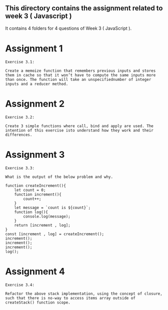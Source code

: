 ## This directory contains the assignment related to week 3 ( Javascript )

It contains 4 folders for 4 questions of Week 3 ( JavaScript ).

# Assignment 1

    Exercise 3.1:

    Create a memoize function that remembers previous inputs and stores them in cache so that it won’t have to compute the same inputs more than once. The function will take an unspecifiednumber of integer inputs and a reducer method.

# Assignment 2

    Exercise 3.2:

    Create 3 simple functions where call, bind and apply are used. The intention of this exercise isto understand how they work and their differences.

# Assignment 3

    Exercise 3.3:

    What is the output of the below problem and why.

    function createIncrement(){
        let count = 0;
        function increment(){
            count++;
        }
        let message = `count is ${count}`;
        function log(){
            console.log(message);
        }
        return [increment , log];
    }
    const [increment , log] = createIncrement();
    increment();
    increment();
    increment();
    log();

# Assignment 4

    Exercise 3.4:

    Refactor the above stack implementation, using the concept of closure, such that there is no-way to access items array outside of createStack() function scope.
